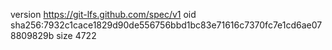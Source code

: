 version https://git-lfs.github.com/spec/v1
oid sha256:7932c1cace1829d90de556756bbd1bc83e71616c7370fc7e1cd6ae078809829b
size 4722
